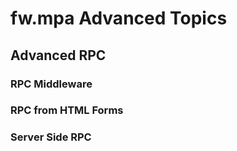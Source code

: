 # fw.mpa Advanced Topics #

## Advanced RPC ##

### RPC Middleware ###

### RPC from HTML Forms ###

### Server Side RPC ###
